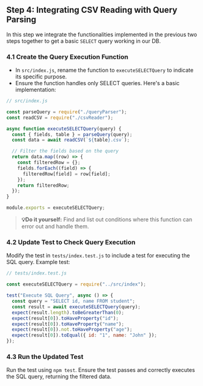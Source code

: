 ## Step 4: Integrating CSV Reading with Query Parsing

In this step we integrate the functionalities implemented in the previous two steps together to get a basic `SELECT` query working in our DB.

### 4.1 Create the Query Execution Function

- In `src/index.js`, rename the function to `executeSELECTQuery` to indicate its specific purpose.
- Ensure the function handles only SELECT queries.
  Here's a basic implementation:

```javascript
// src/index.js

const parseQuery = require("./queryParser");
const readCSV = require("./csvReader");

async function executeSELECTQuery(query) {
  const { fields, table } = parseQuery(query);
  const data = await readCSV(`${table}.csv`);

  // Filter the fields based on the query
  return data.map((row) => {
    const filteredRow = {};
    fields.forEach((field) => {
      filteredRow[field] = row[field];
    });
    return filteredRow;
  });
}

module.exports = executeSELECTQuery;
```

> **💡Do it yourself:** Find and list out conditions where this function can error out and handle them.

### 4.2 Update Test to Check Query Execution

Modify the test in `tests/index.test.js` to include a test for executing the SQL query.
Example test:

```javascript
// tests/index.test.js

const executeSELECTQuery = require("../src/index");

test("Execute SQL Query", async () => {
  const query = "SELECT id, name FROM student";
  const result = await executeSELECTQuery(query);
  expect(result.length).toBeGreaterThan(0);
  expect(result[0]).toHaveProperty("id");
  expect(result[0]).toHaveProperty("name");
  expect(result[0]).not.toHaveProperty("age");
  expect(result[0]).toEqual({ id: "1", name: "John" });
});
```

### 4.3 Run the Updated Test

Run the test using `npm test`.
Ensure the test passes and correctly executes the SQL query, returning the filtered data.
